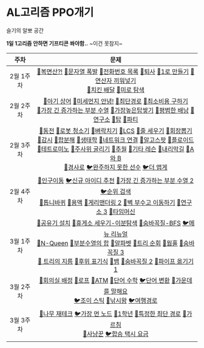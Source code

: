 # AL고리즘 PPO개기
슬기의 알뽀 공간

**1일 1고리즘 안하면 기프티콘 쏴야함..** ~이건 못참지~

|   주차    |                             문제                             |
| :-------: | :----------------------------------------------------------: |
| 2월 1주차 | [🥇복면산?!](https://www.acmicpc.net/problem/15811)   [🥇문자열 폭발](https://www.acmicpc.net/problem/9935)   [🥇전화번호 목록](https://www.acmicpc.net/problem/5052)   [🥈퇴사](https://www.acmicpc.net/problem/14501)   [🥈1로 만들기](https://www.acmicpc.net/problem/1463)   [🥈연산자 끼워넣기](https://www.acmicpc.net/problem/14888)  <br> [🥇치킨 배달](https://www.acmicpc.net/problem/15686)   [🥈미로 탐색](https://www.acmicpc.net/problem/2178) |
| 2월 2주차 | [🥇아기 상어](https://www.acmicpc.net/problem/16236)  [🥇미세먼지 안녕!](https://www.acmicpc.net/problem/17144)  [🥇최단경로](https://www.acmicpc.net/problem/)  [🥇최소비용 구하기](https://www.acmicpc.net/problem/1916)  <br/>[🥈가장 긴 증가하는 부분 수열](https://www.acmicpc.net/problem/11053)  [🥇가장높은탑쌓기](https://www.acmicpc.net/problem/2655)  [🥇평범한 배낭](https://www.acmicpc.net/problem/12865)  [🥇연구소](https://www.acmicpc.net/problem/14502)  [🥇탑](https://www.acmicpc.net/problem/2493)  [🥇파티](https://www.acmicpc.net/problem/1238) |
| 2월 3주차 | [🥈동전](https://www.acmicpc.net/problem/9084)  [🥇로봇 청소기](https://www.acmicpc.net/problem/14503)  [🥇벼락치기](https://www.acmicpc.net/problem/14728)  [🥇LCS](https://www.acmicpc.net/problem/9251)  [🥇줄 세우기](https://www.acmicpc.net/problem/2252)  [🥇회장뽑기](https://www.acmicpc.net/problem/2660)  <br>[🥇감시](https://www.acmicpc.net/problem/15683)  [🥇합분해](https://www.acmicpc.net/problem/2225)  [🥇생태학](https://www.acmicpc.net/problem/4358)  [🥇네트워크 연결](https://www.acmicpc.net/problem/1922)  [🥇알고스팟](https://www.acmicpc.net/problem/1261)  [🥇플로이드](https://www.acmicpc.net/problem/11404)  <br>[🥇테트로미노](https://www.acmicpc.net/problem/14500)  [🥇주사위 굴리기](https://www.acmicpc.net/problem/14499)  [🥇추월](https://www.acmicpc.net/problem/2002)  [🥈기타 레슨](https://www.acmicpc.net/problem/2343)  [🥇내리막길](https://www.acmicpc.net/problem/1520)  [🥇A와 B](https://www.acmicpc.net/problem/12904)  <br>[🥇경사로](https://www.acmicpc.net/problem/14890)  [🐦완주하지 못한 선수](https://programmers.co.kr/learn/courses/30/lessons/42576)  [🐦더 맵게](https://programmers.co.kr/learn/courses/30/lessons/42626) |
| 2월 4주차 | [🥇인구이동](https://www.acmicpc.net/problem/16234)  [🐦신규 아이디 추천](https://programmers.co.kr/learn/courses/30/lessons/72410)  [🥇가장 긴 증가하는 부분 수열 2](https://www.acmicpc.net/problem/12015)  [🐦순위 검색](https://programmers.co.kr/learn/courses/30/lessons/72412)<br>[🥈톱니바퀴](https://www.acmicpc.net/problem/14891)  [🥇용액](https://www.acmicpc.net/problem/2467)  [🥇게리맨더링 2](https://www.acmicpc.net/problem/17779)  [🥇벽 부수고 이동하기](https://www.acmicpc.net/problem/2206)  [🥇연구소 3](https://www.acmicpc.net/problem/17142)  [🥇타임머신](https://www.acmicpc.net/problem/11657) |
| 3월 1주차 | [🥈공유기 설치](https://www.acmicpc.net/problem/2110)  [🥇휴게소 세우기-이분탐색](https://www.acmicpc.net/problem/1477)  [🥈숨바꼭질-BFS](https://www.acmicpc.net/problem/1697)  [🐦메뉴 리뉴얼](https://programmers.co.kr/learn/courses/30/lessons/72411)<br>[🥇N-Queen](https://www.acmicpc.net/problem/9663)  [🥈부분수열의 합](https://www.acmicpc.net/problem/1182)  [🥇알파벳](https://www.acmicpc.net/problem/1987)  [🥈트리 순회](https://www.acmicpc.net/problem/1991)  [🥇웜홀](https://www.acmicpc.net/problem/1865)  [🥇숨바꼭질 3](https://www.acmicpc.net/problem/13549)<br>[🥇 트리의 지름](https://www.acmicpc.net/problem/1167)  [🥇후위 표기식](https://www.acmicpc.net/problem/1918)  [🥇뱀](https://www.acmicpc.net/problem/3190)  [🥇숨바꼭질 2](https://www.acmicpc.net/problem/12851)  [🥇파이프 옮기기 1](https://www.acmicpc.net/problem/17070) |
| 3월 2주차 | [🥈회의실 배정](https://www.acmicpc.net/problem/1931)  [🥈로프](https://www.acmicpc.net/problem/2217)  [🥈ATM](https://www.acmicpc.net/problem/11399)  [🥇단어 수학](https://www.acmicpc.net/problem/1339)  [🐦단어 변환](https://programmers.co.kr/learn/courses/30/lessons/43163)  [🥇가운데를 말해요](https://www.acmicpc.net/problem/1655)<br>[🐦조이 스틱](https://programmers.co.kr/learn/courses/30/lessons/42860)  [🥇낚시왕](https://www.acmicpc.net/problem/17143)  [🐦여행경로](https://programmers.co.kr/learn/courses/30/lessons/43164) |
| 3월 3주차 | [🥇나무 재테크](https://www.acmicpc.net/problem/16235)  [🐦가장 먼 노드](https://programmers.co.kr/learn/courses/30/lessons/49189)  [🥇1학년](https://www.acmicpc.net/problem/5557)  [🥇특정한 최단 경로](https://www.acmicpc.net/problem/1504)  [🥇가르침](https://www.acmicpc.net/problem/1062) <br>[🥇사냥꾼](https://www.acmicpc.net/problem/8983)  [🐦합승 택시 요금](https://programmers.co.kr/learn/courses/30/lessons/72413) |



<!-- [🥇🥈🐦](https://www.acmicpc.net/problem/)-->

